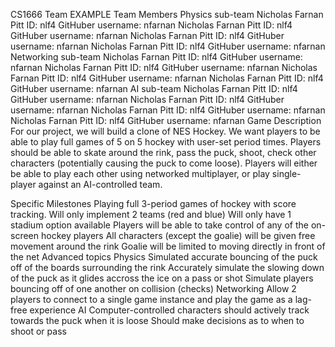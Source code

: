 CS1666 Team EXAMPLE
Team Members
Physics sub-team
Nicholas Farnan
Pitt ID: nlf4
GitHuber username: nfarnan
Nicholas Farnan
Pitt ID: nlf4
GitHuber username: nfarnan
Nicholas Farnan
Pitt ID: nlf4
GitHuber username: nfarnan
Nicholas Farnan
Pitt ID: nlf4
GitHuber username: nfarnan
Networking sub-team
Nicholas Farnan
Pitt ID: nlf4
GitHuber username: nfarnan
Nicholas Farnan
Pitt ID: nlf4
GitHuber username: nfarnan
Nicholas Farnan
Pitt ID: nlf4
GitHuber username: nfarnan
Nicholas Farnan
Pitt ID: nlf4
GitHuber username: nfarnan
AI sub-team
Nicholas Farnan
Pitt ID: nlf4
GitHuber username: nfarnan
Nicholas Farnan
Pitt ID: nlf4
GitHuber username: nfarnan
Nicholas Farnan
Pitt ID: nlf4
GitHuber username: nfarnan
Nicholas Farnan
Pitt ID: nlf4
GitHuber username: nfarnan
Game Description
For our project, we will build a clone of NES Hockey. We want players to be able to play full games of 5 on 5 hockey with user-set period times. Players should be able to skate around the rink, pass the puck, shoot, check other characters (potentially causing the puck to come loose). Players will either be able to play each other using networked multiplayer, or play single-player against an AI-controlled team.

Specific Milestones
Playing full 3-period games of hockey with score tracking.
Will only implement 2 teams (red and blue)
Will only have 1 stadium option available
Players will be able to take control of any of the on-screen hockey players
All characters (except the goalie) will be given free movement around the rink
Goalie will be limited to moving directly in front of the net
Advanced topics
Physics
Simulated accurate bouncing of the puck off of the boards surrounding the rink
Accurately simulate the slowing down of the puck as it glides accross the ice on a pass or shot
Simulate players bouncing off of one another on collision (checks)
Networking
Allow 2 players to connect to a single game instance and play the game as a lag-free experience
AI
Computer-controlled characters should actively track towards the puck when it is loose
Should make decisions as to when to shoot or pass
